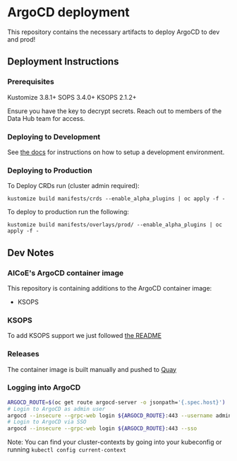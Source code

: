 # ArgoCD deployment

This repository contains the necessary artifacts to deploy ArgoCD to dev and prod!

## Deployment Instructions

### Prerequisites
Kustomize 3.8.1+
SOPS 3.4.0+
KSOPS 2.1.2+

Ensure you have the key to decrypt secrets. Reach out to members of the Data Hub team for access.

### Deploying to Development

See [the docs](docs/setup_argocd_dev_environment.md) for instructions on how to setup a development environment.

### Deploying to Production
To Deploy CRDs run (cluster admin required):
```
kustomize build manifests/crds --enable_alpha_plugins | oc apply -f -
```

To deploy to production run the following:
```
kustomize build manifests/overlays/prod/ --enable_alpha_plugins | oc apply -f -
```

## Dev Notes

### AICoE's ArgoCD container image

This repository is containing additions to the ArgoCD container image:

* KSOPS

### KSOPS

To add KSOPS support we just followed [the README](https://github.com/viaduct-ai/kustomize-sops#argo-cd-integration-)

### Releases

The container image is built manually and pushed to [Quay](https://quay.io/repository/aicoe/argocd)

### Logging into ArgoCD

```bash
ARGOCD_ROUTE=$(oc get route argocd-server -o jsonpath='{.spec.host}')
# Login to ArgoCD as admin user
argocd --insecure --grpc-web login ${ARGOCD_ROUTE}:443 --username admin --password ${ARGOCD_SERVER_PASSWORD}
# Login to ArgoCD via SSO
argocd --insecure --grpc-web login ${ARGOCD_ROUTE}:443 --sso
```

Note: You can find your cluster-contexts by going into your kubeconfig or running `kubectl config current-context`
